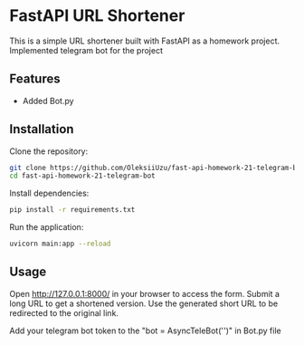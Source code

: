 # FastAPI URL Shortener
 This is a simple URL shortener built with FastAPI as a homework project.
 Implemented telegram bot for the project

## Features
- Added Bot.py
## Installation
Clone the repository:
  ```bash
  git clone https://github.com/OleksiiUzu/fast-api-homework-21-telegram-bot.git
  cd fast-api-homework-21-telegram-bot
  ```
Install dependencies:
  ```bash
  pip install -r requirements.txt
  ```
Run the application:
  ```bash
  uvicorn main:app --reload
  ```
## Usage
Open http://127.0.0.1:8000/ in your browser to access the form.
Submit a long URL to get a shortened version.
Use the generated short URL to be redirected to the original link.

Add your telegram bot token to the "bot = AsyncTeleBot('')" in Bot.py file
